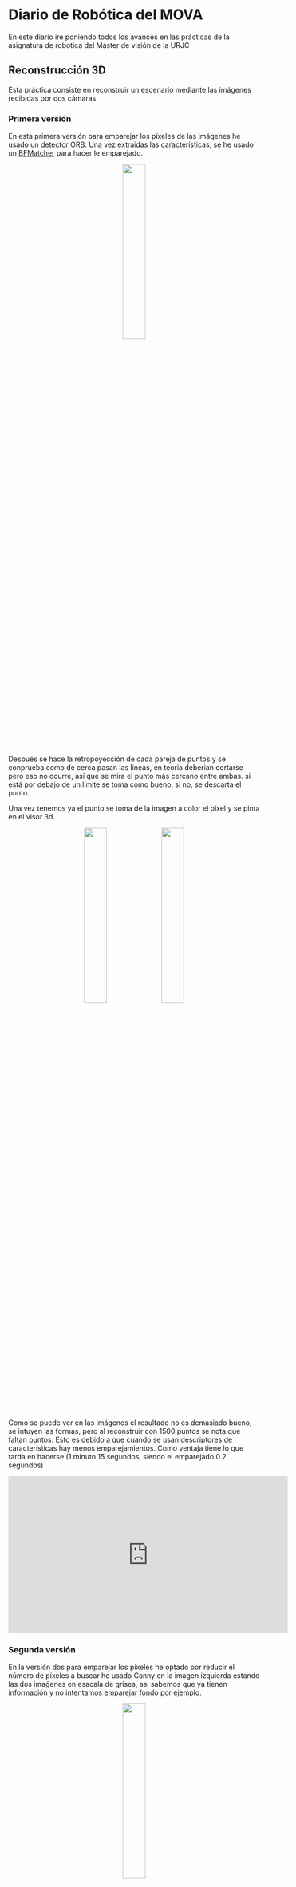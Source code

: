 # Diario de Robótica del MOVA

En este diario ire poniendo todos los avances en las prácticas de la asignatura de robotica del Máster de visión de la URJC 

## Reconstrucción 3D

Esta práctica consiste en reconstruir un escenario mediante las imágenes recibidas por dos cámaras.

### Primera versión
En esta primera versión para emparejar los píxeles de las imágenes he usado un [detector ORB](https://docs.opencv.org/3.0-beta/doc/py_tutorials/py_feature2d/py_orb/py_orb.html). Una vez extraidas las características, se he usado un [BFMatcher](https://docs.opencv.org/3.0-beta/doc/py_tutorials/py_feature2d/py_matcher/py_matcher.html) para hacer le emparejado.

<p align="center">
<img src="./img/3d_1_img.png" width="30%" height="30%">
</p>

Después se hace la retropoyección de cada pareja de puntos y se conprueba como de cerca pasan las lineas, en teoria deberian cortarse pero eso no ocurre, así que se mira el punto más cercano entre ambas. si está por debajo de un límite se toma como bueno, si no, se descarta el punto.


Una vez tenemos ya el punto se toma de la imagen a color el píxel y se pinta en el visor 3d.
<p align="center">
<img src="./img/3d_1.png" width="30%" height="30%"> <img src="./img/3d_1_2.png" width="30%" height="30%">
</p>

Como se puede ver en las imágenes el resultado no es demasiado bueno, se intuyen las formas, pero al reconstruir con 1500 puntos se nota que faltan puntos. Esto es debido a que cuando se usan descriptores de características hay menos emparejamientos. Como ventaja tiene lo que tarda en hacerse (1 minuto 15 segundos, siendo el emparejado 0.2 segundos)


<iframe width="560" height="315" src="https://www.youtube.com/embed/M5CtkMH-Yvw" frameborder="0" allow="accelerometer; autoplay; encrypted-media; gyroscope; picture-in-picture" allowfullscreen></iframe>




### Segunda versión
En la versión dos para emparejar los píxeles he optado por reducir el número de píxeles a buscar he usado Canny en la imagen izquierda estando las dos imaǵenes en esacala de grises, asi sabemos que ya tienen información y no intentamos emparejar fondo por ejemplo.

<p align="center">
<img src="./img/3d_2_img.PNG" width="30%" height="30%">
</p>

En la imagen se puede ver que ya solo vamos a intentar emparejar esos puntos en blanco y no toda. Después en la para encotrar la pareja lo que he hecho es asumir que es canónica la configuración de las cámaras por lo tanto la busqueda de la pareja se reduce a buscar en la misma horizontal en la otra imagen (es donde está la epipolar en una configuración canónica). para ello se han cogido un parche de 11x11 al rededor del punto de la imagen izquierda y se ha ido comparando cogiendo parches iguales al rededor de cada uno de los puntos de la epipolar desde el píxel el mismo píxel en la imagen derecha y moviendonos a la izquierda (un punto que se ve en un píxel en la imagen izquierda como mucho estará en el mismo pixel de la derecha, pero nunca más a la derecha).

Para saber cómo de buena es la correspondencia se utiliza la función de openCV  `matchTemplate` con la métrica `CCORR_NORMED` que devuelve una medida de correlación. Si no superaba un umbral se descartaba.

El resto es igual que el primer método.
<p align="center">
<img src="./img/3d_2.PNG" width="30%" height="30%"> <img src="./img/3d_2_lat.PNG" width="30%" height="30%">
</p>

Como se puede ver en las imágenes el resultado es mucho mejor que en el anterior, aunque tarda más en ejecutarse (unos 7 minutos, siendo el emparejado 90 segundos).


<iframe width="560" height="315" src="https://www.youtube.com/embed/vMoZPOOJopg" frameborder="0" allow="accelerometer; autoplay; encrypted-media; gyroscope; picture-in-picture" allowfullscreen></iframe>

### Tercera versión
En la tercera la unica diferencia con respecto a la segunda es que se ha aplicado un cierre a la imagen obtenida desde Canny para aumentar el número de píxeles a emparejar.

<p align="center">
<img src="./img/3d_3_img.PNG" width="30%" height="30%">
</p>


El resto es igual que el segundo método.
<p align="center">
<img src="./img/3d_3.PNG" width="30%" height="30%"> <img src="./img/3d_3_2.PNG" width="30%" height="30%">
</p>

Como se puede ver en las imágenes el resultado es todavia mejor, pero en cambio tenemos una perdida de tiempo considerable al llegar a los 25 minutos la reconstrucción.

## Sigue líneas

Esta práctica consiste en seguir una línea con un F1 usando visión y un [controlador PID](https://en.wikipedia.org/wiki/PID_controller).

### Primera Versión

En esta primera versión se establecen 2 puntos, uno cerca del horizonte y otro un poco mas abajo, este segundo punto determina la velocidad de giro y con la diferencia entre el primero y el segundo se saca si es una curva recta o una curva.

<iframe width="560" height="315" src="https://www.youtube.com/embed/IjoKkfNpUN4" frameborder="0" allow="accelerometer; autoplay; encrypted-media; gyroscope; picture-in-picture" allowfullscreen></iframe>

### Segunda Versión

En esta segunda versión se han variado ligeramente los valores de las constantes y de las velocidades máximas para obtener un mejor resultado en la vuelta (más estable)

<iframe width="560" height="315" src="https://www.youtube.com/embed/UKm7d6WgocA" frameborder="0" allow="accelerometer; autoplay; encrypted-media; gyroscope; picture-in-picture" allowfullscreen></iframe>

### Tercera Versión

En esta tercera versión se ha puesto un punto por encima del horizonte para determinar si hay pared o no, si no la hay estamos en recta. Si la hay en curva. y se toma un punto puy cercano al horizonte para determinar la velcidad de giro

<iframe width="560" height="315" src="https://www.youtube.com/embed/-REtZqYeQUQ" frameborder="0" allow="accelerometer; autoplay; encrypted-media; gyroscope; picture-in-picture" allowfullscreen></iframe>


